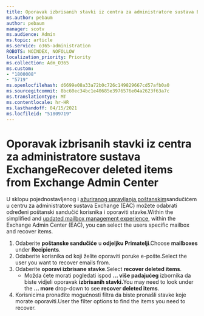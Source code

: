 ```yaml
---
title: Oporavak izbrisanih stavki iz centra za administratore sustava Exchange
ms.author: pebaum
author: pebaum
manager: scotv
ms.audience: Admin
ms.topic: article
ms.service: o365-administration
ROBOTS: NOINDEX, NOFOLLOW
localization_priority: Priority
ms.collection: Adm_O365
ms.custom:
- "1800008"
- "5719"
ms.openlocfilehash: d6699e08a33a72b0c726c149829667cd57afb0a0
ms.sourcegitcommit: 8bc60ec34bc1e40685e3976576e04a2623f63a7c
ms.translationtype: MT
ms.contentlocale: hr-HR
ms.lasthandoff: 04/15/2021
ms.locfileid: "51809719"
---
```

# <a name="recover-deleted-items-from-exchange-admin-center"></a><span data-ttu-id="7a91f-102">Oporavak izbrisanih stavki iz centra za administratore sustava Exchange</span><span class="sxs-lookup"><span data-stu-id="7a91f-102">Recover deleted items from Exchange Admin Center</span></span>

<span data-ttu-id="7a91f-103">U sklopu pojednostavljenog i [ažuriranog upravljanja poštanskim](https://admin.exchange.microsoft.com/#/mailboxes)sandučićem u centru za administratore sustava Exchange (EAC) možete odabrati određeni poštanski sandučić korisnika i oporaviti stavke.</span><span class="sxs-lookup"><span data-stu-id="7a91f-103">Within the simplified and [updated mailbox management experience](https://admin.exchange.microsoft.com/#/mailboxes), within the Exchange Admin Center (EAC), you can select the users specific mailbox and recover items.</span></span>

1. <span data-ttu-id="7a91f-104">Odaberite **poštanske sandučiće** u **odjeljku Primatelji**.</span><span class="sxs-lookup"><span data-stu-id="7a91f-104">Choose **mailboxes** under **Recipients**.</span></span>
2. <span data-ttu-id="7a91f-105">Odaberite korisnika od koji želite oporaviti poruke e-pošte.</span><span class="sxs-lookup"><span data-stu-id="7a91f-105">Select the user you want to recover emails from.</span></span>
3. <span data-ttu-id="7a91f-106">Odaberite **oporavi izbrisane stavke**.</span><span class="sxs-lookup"><span data-stu-id="7a91f-106">Select **recover deleted items**.</span></span>
    - <span data-ttu-id="7a91f-107">Možda ćete morati pogledati ispod **... više padajućeg** izbornika da biste vidjeli oporavak **izbrisanih stavki.**</span><span class="sxs-lookup"><span data-stu-id="7a91f-107">You may need to look under the **… more** drop-down to see **recover deleted items**.</span></span>
4. <span data-ttu-id="7a91f-108">Korisnicima pronađite mogućnosti filtra da biste pronašli stavke koje morate oporaviti.</span><span class="sxs-lookup"><span data-stu-id="7a91f-108">User the filter options to find the items you need to recover.</span></span>
